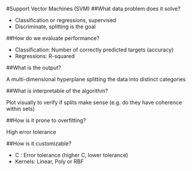 #Support Vector Machines (SVM)
##What data problem does it solve?

* Classification or regressions, supervised
* Discriminate, splitting is the goal 

##How do we evaluate performance?

* Classification: Number of correctly predicted targets (accuracy)
* Regressions: R-squared

##What is the output?

A multi-dimensional hyperplane splitting the data into distinct categories

##What is interpretable of the algorithm?

Plot visually to verify if splits make sense (e.g. do they have coherence within sets)

##How is it prone to overfitting?

High error tolerance

##How is it customizable?

* C : Error tolerance (higher C, lower tolerance)
* Kernels: Linear, Poly or RBF